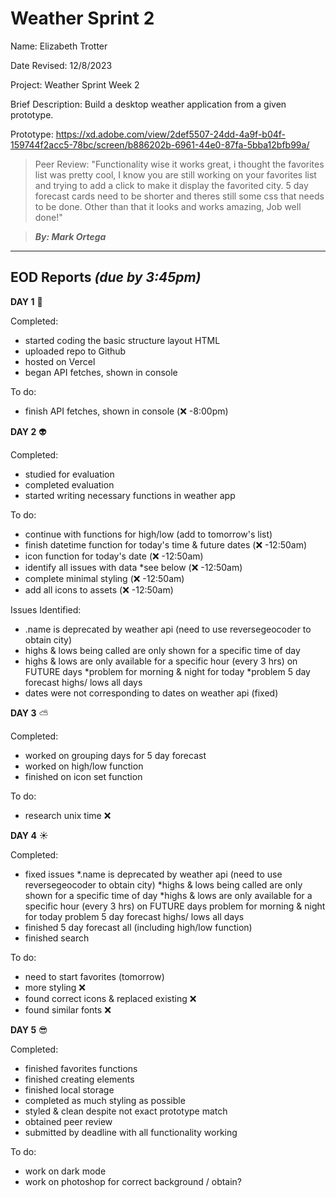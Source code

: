# Weather Sprint 2

Name: Elizabeth Trotter

Date Revised: 12/8/2023

Project: Weather Sprint Week 2

Brief Description: Build a desktop weather application from a given prototype.

Prototype: https://xd.adobe.com/view/2def5507-24dd-4a9f-b04f-159744f2acc5-78bc/screen/b886202b-6961-44e0-87fa-5bba12bfb99a/

> Peer Review: "Functionality wise it works great, i thought the favorites list was pretty cool, I know you are still working on your favorites list and trying to add a click to make it display the favorited city. 5 day forecast cards need to be shorter and theres still some css that needs to be done. Other than that it looks and works amazing, Job well done!"

>***By: Mark Ortega***

------------------------------------------

## EOD Reports *(due by 3:45pm)*

**DAY 1** :racehorse:

Completed:
- started coding the basic structure layout HTML
- uploaded repo to Github
- hosted on Vercel
- began API fetches, shown in console

To do:
- finish API fetches, shown in console (:x: -8:00pm)

**DAY 2** :alien:

Completed:
- studied for evaluation
- completed evaluation
- started writing necessary functions in weather app

To do:
- continue with functions for high/low (add to tomorrow's list)
- finish datetime function for today's time & future dates (:x: -12:50am)
- icon function for today's date (:x: -12:50am)
- identify all issues with data *see below (:x: -12:50am)
- complete minimal styling (:x: -12:50am)
- add all icons to assets (:x: -12:50am)

Issues Identified: 
- .name is deprecated by weather api (need to use reversegeocoder to obtain city)
- highs & lows being called are only shown for a specific time of day
- highs & lows are only available for a specific hour (every 3 hrs) on FUTURE days
    *problem for morning & night for today 
    *problem 5 day forecast highs/ lows all days
- dates were not corresponding to dates on weather api (fixed)

**DAY 3** :partly_sunny:

Completed:
- worked on grouping days for 5 day forecast
- worked on high/low function
- finished on icon set function

To do:
- research unix time :x:

**DAY 4** :sunny:

Completed:
- fixed issues 
    *.name is deprecated by weather api (need to use reversegeocoder to obtain city)
    *highs & lows being called are only shown for a specific time of day
    *highs & lows are only available for a specific hour (every 3 hrs) on FUTURE days
        problem for morning & night for today 
        problem 5 day forecast highs/ lows all days
- finished 5 day forecast all (including high/low function)
- finished search

To do:

- need to start favorites (tomorrow)
- more styling :x:
- found correct icons & replaced existing :x:
- found similar fonts :x:

**DAY 5** :sunglasses:

Completed:
- finished favorites functions
- finished creating elements
- finished local storage
- completed as much styling as possible
- styled & clean despite not exact prototype match
- obtained peer review
- submitted by deadline with all functionality working

To do:
- work on dark mode
- work on photoshop for correct background / obtain?